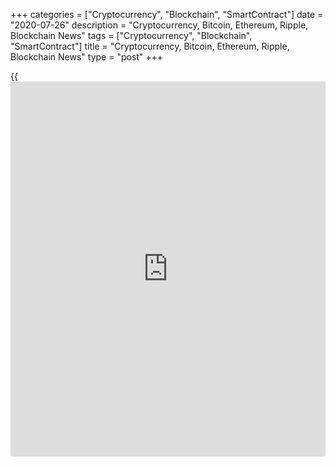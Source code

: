 +++
categories = ["Cryptocurrency", "Blockchain", "SmartContract"]
date = "2020-07-26"
description = "Cryptocurrency, Bitcoin, Ethereum, Ripple, Blockchain News"
tags = ["Cryptocurrency", "Blockchain", "SmartContract"]
title = "Cryptocurrency, Bitcoin, Ethereum, Ripple, Blockchain News"
type = "post"
+++

{{<iframe id="large-banner" src="https://www.bounty.group/#slide=28.0" width="100%" height="600" scrolling="no" style="border: 0px solid rgb(216, 221, 230); border-radius: 3px;">}}



[ ![logo][1] ][2]

![logo][3]

  * [▮ Home][4]
  * [ ▮ Business][5]
    * [ Latest Headlines][6]
    * [Top Stories][7]
    * [Breaking News][8]
    * [Earnings][9]
    * [Biotech][10]
    * [Investors][11]
    * [Stock Alerts][12]
    * [IPOs][13]
    * [M&A][14]
    * [Canadian][15]
    * [UK][16]
    * [Key Wallstreet Events][17]
    * [▮ Industry News][18]
      * [ Technology][19]
      * [ Software][20]
      * [ Banking][21]
      * [ Automotive][22]
      * [ Energy][23]
      * [More][24]
    * ▮ Corp. Calendars
      * [Dividends][25]
      * [Stock Splits][26]
      * [ Buybacks][27]
      * [ Conference Calls][28]
    * ▮ Earnings Calendars
      * [Earnings Calendar][29]
      * [ Pos Pre-announcements][30]
      * [ Profit Warnings][31]
      * [ Positive Surprise][32]
      * [ Negative Surprise][33]
      * [ Latest Earnings][34]
    * ▮ FDA Calendars
      * [Drug Approvals][35]
      * [ Device Approvals][36]
      * [ Clinical Trial Calendar][37]
    * ▮ Ratings Changes 
      * [Upgrades][38]
      * [Downgrades][39]
      * [ Cov Initiations][40]
      * [ Cov. Reiterated][41]
  * [ ▮ Economy][42]
    * [ US][43]
    * [ Europe][44]
    * [ Asia][45]
    * [ Global][46]
    * [ Economic Calendar][47]
    * [ Economic Scorecard][48]
    * [ Fed Members][49]
  * [ ▮Crypto ][50]
    * [ Cryptocurrency][51]
    * [ Blockchain][52]
  * [ ▮ Markets][53]
    * [ Morning Mkt Analysis][54]
    * [US Commentary][55]
    * [ European Commentary][56]
    * [ Asian Commentary][57]
    * [ Canadian Commentary][58]
    * [ Indian Commentary][59]
    * [Commodities][60]
    * [Bonds][61]
    * [Currencies][62]
  * [ ▮ Politics][63]
    * [ US][64]
    * [ World][65]
    * [White House][66]
    * [Elections][67]
    * [Congress][68]
    * [General News][69]
  * [ ▮ Forex][70]
    * [ FX Top Stories][71]
    * [ Currency Analysis][62]
    * [ Currency Alerts][72]
    * [ Economic Calendar][47]
    * [ Economic Scorecard][48]
  * [ ▮ Health NEW][73]
    * [ Coronavirus][74]
    * [ COVID-19 Calendar NEW][75]
    * [ Diet & Fitness][76]
    * [Cannabis][77]
    * [Kids Health][78]
    * [Men's Health][79]
    * [Women's Health][80]
    * [Cancer News][81]
    * [Drug Development][82]
    * [Mental Health][83]
  * [ ▮ Entertainment][84]
    * [ Top Stories][85]
    * [Slide Shows][86]
    * [ Game of Thrones][87]
    * ▮ Music [news](https://www.letsplayfx.com/blog/forex-news-website/)
      * [Pop][88]
      * [Rock][89]
      * [ Classic Rock][90]
      * [Rap/Hip-Hop][91]
      * [Country][92]
      * [ Alternative][93]
      * [Oldies][94]
      * [All Genre][95]
  * [▮ Content Licensing][96]
    * [Newswires & Feeds][97]
    * [Content Syndication][98]
    * [Digital Signage Services][99]
    * [Radio News Services][100]
  * [ ▮ Premium][101]
    * [Intelligent Investor][102]
    * [Emerging Biostocks][103]
    * [Under The Radar][104]
    * [Short-Term Investor][105]
    * [Login][106]
  * ▮ More
    * [Free Content][107]
    * [RSS Feeds][108]
    * [Press Releases][109]
    * [Search][110]
    * [Contact Us][111]

[][2]

  * [Home][4]
  * [ Business][5]
    * [ Latest Headlines][6]
    * [Top Stories][7]
    * [Breaking News][8]
    * [Earnings][9]
    * [Biotech][10]
    * [Investors][11]
    * [Stock Alerts][12]
    * [IPOs][13]
    * [M&A][14]
    * [Canadian][15]
    * [UK][16]
    * [Key Wallstreet Events][17]
    * [Industry News][18]
      * [ Technology][19]
      * [ Software][20]
      * [ Banking][21]
      * [ Automotive][22]
      * [ Energy][23]
      * [More][24]
    * Corp. Calendars
      * [Dividends][25]
      * [Stock Splits][26]
      * [ Buybacks][27]
      * [ Conference Calls][28]
    * Earnings Calendars
      * [Earnings Calendar][29]
      * [ Pos Pre-announcements][30]
      * [ Profit Warnings][31]
      * [ Positive Surprise][32]
      * [ Negative Surprise][33]
      * [ Latest Earnings][34]
    * FDA Calendars
      * [Drug Approvals][35]
      * [ Device Approvals][36]
      * [ Clinical Trial Calendar][37]
    * Ratings Changes 
      * [Upgrades][38]
      * [Downgrades][39]
      * [ Cov Initiations][40]
      * [ Cov. Reiterated][41]
  * [ Economy][42]
    * [ US][43]
    * [ Europe][44]
    * [ Asia][45]
    * [ Global][46]
    * [ Economic Calendar][47]
    * [ Economic Scorecard][48]
    * [ Fed Members][49]
  * [ Crypto ][50]
    * [ Cryptocurrency][51]
    * [ Blockchain][52]
  * [ Markets][53]
    * [ Morning Mkt Analysis][54]
    * [US Commentary][55]
    * [ European Commentary][56]
    * [ Asian Commentary][57]
    * [ Canadian Commentary][58]
    * [ Indian Commentary][59]
    * [Commodities][60]
    * [Bonds][61]
    * [Currencies][62]
  * [ Politics][63]
    * [ US][64]
    * [ World][65]
    * [White House][66]
    * [Elections][67]
    * [Congress][68]
    * [General News][69]
  * [ Forex][70]
    * [ FX Top Stories][71]
    * [ Currency Analysis][62]
    * [ Currency Alerts][72]
    * [ Economic Calendar][47]
    * [ Economic Scorecard][48]
  * [ Health NEW][73]
    * [ Coronavirus][74]
    * [ COVID-19 Calendar NEW][75]
    * [ Diet & Fitness][76]
    * [Cannabis][77]
    * [Kids Health][78]
    * [Men's Health][79]
    * [Women's Health][80]
    * [Cancer News][81]
    * [Drug Development][82]
    * [Mental Health][83]
  * [ Entertainment][84]
    * [ Top Stories][85]
    * [Slide Shows][86]
    * [ Game of Thrones][87]
    * Music [news](https://www.letsplayfx.com/blog/forex-news-website/)
      * [Pop][88]
      * [Rock][89]
      * [ Classic Rock][90]
      * [Rap/Hip-Hop][91]
      * [Country][92]
      * [ Alternative][93]
      * [Oldies][94]
      * [All Genre][95]
  * [Content Licensing][96]
    * [Newswires & Feeds][97]
    * [Content Syndication][98]
    * [Digital Signage Services][99]
    * [Radio News Services][100]
  * [ Premium][101]
    * [Intelligent Investor][102]
    * [Emerging Biostocks][103]
    * [Under The Radar][104]
    * [Short-Term Investor][105]
    * [Login][106]
  * More
    * [Free Content][107]
    * [RSS Feeds][108]
    * [Press Releases][109]
    * [Search][110]
    * [Contact Us][111]

# Cryptocurrency News

[![Share][112]][113]

[Tweet][114]

BitcoinLitecoinEthereum Ripple

Price (USD)

1h12h1d 1w1m3m 1y

![Chart_COINBASE_SPOT_BTC_USD_2_13.jpg][115]

*Time In UTC / GMT

[Cryptocurrency][116]

![occ cryptoassets 072320][117]

## [OCC Says Federally Chartered Banks And Thrifts To Provide Crypto-
custody Services ][118]

  
  
The Office of the Comptroller of the Currency (OCC) has clarified in a
letter that federally chartered banks and thrifts can begin offering
cryptocurrency custody services for customers. The OCC is a federal
agency that oversees the execution of laws relating to national banks.
It charters, regulates, and supervises national banks and federal
branches and agencies of foreign banks in the U.S.

##  [World Stablecoin Association Launched For Cryptocurrency Community
][119]

##  [French Central Bank To Pilot Central Bank Digital Currency ][120]

##  [MasterCard Expands Accelerate Cryptocurrency Card Program For
Issuers ][121]

##  [Texas Man Charged For Using COVID Relief Fund To Buy Cryptos ][122]

##  [U.S. Army Seeks Cloud-based Cryptocurrency Investigative
Application ][123]

##  [BitTorrent Adds Binance's Stablecoin BUSD As Payment Option ][124]

##  [Texas Regulator Shuts Down Fraudulent Multilevel Marketing Crypto
Firm ][125]

##  [Most Crypto Investors Worry What Happens To Their Assets After They
Die: Study ][126]

##  [Arca Offers First SEC-Registered Fund Issuing Digital Securities
][127]

[Read More][116]  

[Blockchain][128]

![copper signet 072220][129]

## [UK's Copper Integrates Signature Bank's Digital Payments Platform
Signet ][130]

  
  
London-based crypto custodian Copper has teamed up with New York-based
Signature Bank to integrate its [blockchain](https://www.letsplayfx.com/blog/trade-forex-with-bitcoin/)-based digital payments
platform called Signet to enable Copper customers to instantly pay and
settle transactions in US dollars and other currencies through the
Copper platform.

##  [Sri Lanka's SAGT Container Terminal Joins Blockchain-Platform
TradeLens ][131]

##  [J.M. Smucker To Use Blockchain For Traceability Of 1850 Coffee
Brand ][132]

##  [Volvo Invests In Blockchain Firm Circulor To Help Trace Cobalt Used
In Batteries ][133]

##  [European Innovation Council Awards 5 Mln Euros To Six Blockchain
Start-ups ][134]

##  [Australian Securities Exchange To Delay DLT Transition By 12 Months
To April 2022 ][135]

[Read More][128]  

Cryptocurrency Tutorial

## [Bitcoin Is Back With A Bang][136]

![Slideshow1 Bitcoin 062016 sm][137] Bitcoin, once dismissed as
something reserved for geeks and the cryptography enthusiasts, is back
in the limelight, as the price of the cryptocurrency appreciated in
recent weeks.

Price Updates

BTC/USD| 9852.01  
---|---  
LTC/USD| 47.71  
ETH/USD| 306.35  
XRP/USD| 0.21555  
  
Updated at 7/26/2020 8:01:33 PM UTC

Follow RTT

[![Facebook][138]][139]

[![Twitter][140]][141]

[![Instagram][142]][143]

[![RSS][144]][108]

  * Editor's Pick 
  * Most Read 
  * Most Emailed

###  [ Vodafone Stock Down On Weak Q1 Revenues; Backs Earnings View;
Vantage Towers IPO On Track ][145]

###  [ Polaris Recalls Ranger Off-Road Vehicles, PRO XD, Bobcat Utility
Vehicles ][146]

###  [ Honeywell Q2 Results Top Estimates - Quick Facts ][147]

###  [ Intel's 7nm Chips Delayed At Least Until 2022 Or 2023 ][148]

###  [ United Airlines Customers Will Have To Wear Face Masks In
Airports Too ][149]

###  [ Royal Bank Of Scotland Is Now NatWest ][150]

###  [ Facebook Adds App Lock Feature To Messenger App ][151]

###  [ Ann Taylor Owner Ascena Retail Files For Bankruptcy ][152]

###  [ AT&T Q2 Adj. EPS Tops Estimates, But Revenues Miss ][153]

###  [ Manhattan Ball Toys, Sold Exclusively At Target, Recalled ][154]

###  [ Daimler Q2 Loss Widens On Weak Demand; Sees Operating Profit In
FY20; Stock Up ][155]

###  [ Tesla Motors Q2 Profit Trounces Street; Shares Up 7% ][156]

###  [ Pre-market Movers In Healthcare Sector: IMRN, ABUS, IBIO, OPK,
ONTX... ][157]

###  [ Grainger (W.W.) Inc. Q2 adjusted earnings Beat Estimates][158]

###  [ Pre-market Movers In Healthcare Sector: THTX, ABUS, QLGN CNTG,
MRNA… ][159]

###  [ Stock Alert: Tonix Pharmaceuticals Rises 38% ][160]

###  [ Pre-market Movers In Healthcare Sector: ENTX, IMRN, CNTG, IMMP...
][161]

###  [ Autodesk To Acquire Pype - Quick Facts ][162]

###  [ Pfizer, BioNTech Agree To Supply Initial 100 Mln Doses Of
COVID-19 Vaccine To Americans ][163]

###  [ Pre-market Movers In Healthcare Sector: ZOM, BNGO, ATOS, CHEK,
TNXP... ][164]

###  [ Stock Alert: Moderna Down 5% After Losing Patent Dispute ][165]

###  [ Stock Alert: Milestone Pharma Spikes On Etripamil Update; $25 Mln
Private Placement ][166]

###  [ Stock Alert: Dynavax Down 12% ][167]

###  [ Tesla Motors Q2 Profit Trounces Street; Shares Up 7% ][156]

###  [ Stock Alert: Comstock Resources Stock Up 12% ][168]

###  [ Stock Alert: Owens & Minor Shares Hit New 52-Week High ][169]

###  [ United Airlines To Maximize Air Flow Onboard While Boarding,
Deplaning ][170]

###  [ IBM Canada, Celero Sign Outsourcing Deal For Hybrid Cloud, Data
Centre Modernization ][171]

###  [ Tailored Brands To Cut Jobs, Plans Closure Of Up To 500 Stores;
CFO Jack Calandra To Resign ][172]

###  [ Lockheed Martin Increases 2020 Outlook - Quick Facts ][173]

###  [ Pre-market Movers In Healthcare Sector: IMRN, ABUS, IBIO, OPK,
ONTX... ][157]

###  [ Nidec Q1 Operating Profit Rises; Net Sales Down 7% - Quick Facts
][174]

###  [ Intermediate Capital Total AUM Up 1 Percent; Sees Significant
Long-term Growth ][175]

###  [ TalkTalk Telecom Q1 Headline Revenue Declines - Quick Facts
][176]

###  [ Euromoney 9-month Underlying Revenue Down 2% - Quick Facts ][177]

###  [ Kuehne + Nagel Q2 Profit Down 16.3% - Quick Facts ][178]

Copyright (C) 2020 RTTNews. All rights reserved. By using this site, you
agree to the  [Terms of Service][179]. [About Us][180]   |   [Contact
Us][181]   |   [Privacy][182]   |   [Sitemap][183]

   1. cdn.rtt[news](https://www.letsplayfx.com/blog/forex-news-website/).com/images/v2/rtt[news](https://www.letsplayfx.com/blog/forex-news-website/)-logo.gif
   2. www.rtt[news](https://www.letsplayfx.com/blog/forex-news-website/).com
   3. cdn.rtt[news](https://www.letsplayfx.com/blog/forex-news-website/).com/images/v3/Search-button.png
   4. www.rtt[news](https://www.letsplayfx.com/blog/forex-news-website/).com/Default.aspx
   5. www.rtt[news](https://www.letsplayfx.com/blog/forex-news-website/).com/Content/Business.aspx
   6. www.rtt[news](https://www.letsplayfx.com/blog/forex-news-website/).com/Content/RTTHeadlines.aspx
   7. www.rtt[news](https://www.letsplayfx.com/blog/forex-news-website/).com/list/top-story.aspx
   8. www.rtt[news](https://www.letsplayfx.com/blog/forex-news-website/).com/list/breaking-[news](https://www.letsplayfx.com/blog/forex-news-website/).aspx
   9. www.rtt[news](https://www.letsplayfx.com/blog/forex-news-website/).com/list/earnings.aspx
   10. www.rtt[news](https://www.letsplayfx.com/blog/forex-news-website/).com/Content/Biotechnology.aspx
   11. www.rtt[news](https://www.letsplayfx.com/blog/forex-news-website/).com/Content/Investors.aspx
   12. www.rtt[news](https://www.letsplayfx.com/blog/forex-news-website/).com/list/stock-alerts.aspx?utm_source=rtt[news](https://www.letsplayfx.com/blog/forex-news-website/)&utm_campaign=stockalertmenu
   13. www.rtt[news](https://www.letsplayfx.com/blog/forex-news-website/).com/list/ipos.aspx
   14. www.rtt[news](https://www.letsplayfx.com/blog/forex-news-website/).com/list/mergers.aspx
   15. www.rtt[news](https://www.letsplayfx.com/blog/forex-news-website/).com/list/canadian-[news](https://www.letsplayfx.com/blog/forex-news-website/).aspx
   16. www.rtt[news](https://www.letsplayfx.com/blog/forex-news-website/).com/list/uk-top-story.aspx
   17. www.rtt[news](https://www.letsplayfx.com/blog/forex-news-website/).com/list/ws-events.aspx
   18. www.rtt[news](https://www.letsplayfx.com/blog/forex-news-website/).com/Content/Industries.aspx
   19. www.rtt[news](https://www.letsplayfx.com/blog/forex-news-website/).com/content/industry[news](https://www.letsplayfx.com/blog/forex-news-website/).aspx?industry=technology
   20. www.rtt[news](https://www.letsplayfx.com/blog/forex-news-website/).com/content/industry[news](https://www.letsplayfx.com/blog/forex-news-website/).aspx?industry=Software
   21. www.rtt[news](https://www.letsplayfx.com/blog/forex-news-website/).com/content/industry[news](https://www.letsplayfx.com/blog/forex-news-website/).aspx?industry=Banking
   22. www.rtt[news](https://www.letsplayfx.com/blog/forex-news-website/).com/content/industry[news](https://www.letsplayfx.com/blog/forex-news-website/).aspx?industry=Automotive
   23. www.rtt[news](https://www.letsplayfx.com/blog/forex-news-website/).com/content/industry[news](https://www.letsplayfx.com/blog/forex-news-website/).aspx?industry=Energy
   24. www.rtt[news](https://www.letsplayfx.com/blog/forex-news-website/).com/content/industries.aspx
   25. www.rtt[news](https://www.letsplayfx.com/blog/forex-news-website/).com/Calendar/Dividend.aspx
   26. www.rtt[news](https://www.letsplayfx.com/blog/forex-news-website/).com/CorpInfo/StockSplits.aspx
   27. www.rtt[news](https://www.letsplayfx.com/blog/forex-news-website/).com/CorpInfo/StockBuybacks.aspx
   28. www.rtt[news](https://www.letsplayfx.com/blog/forex-news-website/).com/CorpInfo/ConferenceCalls.aspx
   29. www.rtt[news](https://www.letsplayfx.com/blog/forex-news-website/).com/Calendar/Earnings.aspx
   30. www.rtt[news](https://www.letsplayfx.com/blog/forex-news-website/).com/Calendar/PositiveEarningsAnnouncement.aspx
   31. www.rtt[news](https://www.letsplayfx.com/blog/forex-news-website/).com/Calendar/ProfitWarnings.aspx
   32. www.rtt[news](https://www.letsplayfx.com/blog/forex-news-website/).com/Earnings/PositiveSurprises.aspx
   33. www.rtt[news](https://www.letsplayfx.com/blog/forex-news-website/).com/Earnings/NegativeSurprises.aspx
   34. www.rtt[news](https://www.letsplayfx.com/blog/forex-news-website/).com/Earnings/LatestEarnings.aspx
   35. www.rtt[news](https://www.letsplayfx.com/blog/forex-news-website/).com/CorpInfo/FDACalendar.aspx
   36. www.rtt[news](https://www.letsplayfx.com/blog/forex-news-website/).com/CorpInfo/FDADeviceApprovals.aspx
   37. www.rtt[news](https://www.letsplayfx.com/blog/forex-news-website/).com/CorpInfo/ClinicalTrialCalendar.aspx
   38. www.rtt[news](https://www.letsplayfx.com/blog/forex-news-website/).com/CorpInfo/Upgrades.aspx
   39. www.rtt[news](https://www.letsplayfx.com/blog/forex-news-website/).com/CorpInfo/Downgrades.aspx
   40. www.rtt[news](https://www.letsplayfx.com/blog/forex-news-website/).com/CorpInfo/CoverageInitiate.aspx
   41. www.rtt[news](https://www.letsplayfx.com/blog/forex-news-website/).com/CorpInfo/CoverageReiterate.aspx
   42. www.rtt[news](https://www.letsplayfx.com/blog/forex-news-website/).com/Content/EconomicNews.aspx
   43. www.rtt[news](https://www.letsplayfx.com/blog/forex-news-website/).com/list/us-economic-[news](https://www.letsplayfx.com/blog/forex-news-website/).aspx
   44. www.rtt[news](https://www.letsplayfx.com/blog/forex-news-website/).com/list/european-economic-[news](https://www.letsplayfx.com/blog/forex-news-website/).aspx
   45. www.rtt[news](https://www.letsplayfx.com/blog/forex-news-website/).com/list/asian-economic-[news](https://www.letsplayfx.com/blog/forex-news-website/).aspx
   46. www.rtt[news](https://www.letsplayfx.com/blog/forex-news-website/).com/list/global-economic-[news](https://www.letsplayfx.com/blog/forex-news-website/).aspx
   47. www.rtt[news](https://www.letsplayfx.com/blog/forex-news-website/).com/CorpInfo/EconomicCalendar.aspx
   48. www.rtt[news](https://www.letsplayfx.com/blog/forex-news-website/).com/economic-scorecard/world-rank/GDP/highest-performance.aspx
   49. www.rtt[news](https://www.letsplayfx.com/blog/forex-news-website/).com/CorpInfo/FedMembers.aspx
   50. www.rtt[news](https://www.letsplayfx.com/blog/forex-news-website/).com/Content/Cryptocurrency.aspx?utm_source=rtt[news](https://www.letsplayfx.com/blog/forex-news-website/)&utm_campaign=crypmenu
   51. www.rtt[news](https://www.letsplayfx.com/blog/forex-news-website/).com/list/cryptocurrency.aspx?utm_source=rtt[news](https://www.letsplayfx.com/blog/forex-news-website/)&utm_campaign=crypmenu
   52. www.rtt[news](https://www.letsplayfx.com/blog/forex-news-website/).com/list/[blockchain](https://www.letsplayfx.com/blog/trade-forex-with-bitcoin/).aspx?utm_source=rtt[news](https://www.letsplayfx.com/blog/forex-news-website/)&utm_campaign=crypmenu
   53. www.rtt[news](https://www.letsplayfx.com/blog/forex-news-website/).com/Content/Markets.aspx
   54. www.rtt[news](https://www.letsplayfx.com/blog/forex-news-website/).com/Content/MarketAnalysis.aspx
   55. www.rtt[news](https://www.letsplayfx.com/blog/forex-news-website/).com/list/us-commentary.aspx
   56. www.rtt[news](https://www.letsplayfx.com/blog/forex-news-website/).com/list/european-commentary.aspx
   57. www.rtt[news](https://www.letsplayfx.com/blog/forex-news-website/).com/list/asian-commentary.aspx
   58. www.rtt[news](https://www.letsplayfx.com/blog/forex-news-website/).com/list/canadian-commentary.aspx
   59. www.rtt[news](https://www.letsplayfx.com/blog/forex-news-website/).com/list/indian-commentary.aspx
   60. www.rtt[news](https://www.letsplayfx.com/blog/forex-news-website/).com/list/commodities.aspx
   61. www.rtt[news](https://www.letsplayfx.com/blog/forex-news-website/).com/list/us-treasury-markets.aspx
   62. www.rtt[news](https://www.letsplayfx.com/blog/forex-news-website/).com/list/forex-commentary.aspx
   63. www.rtt[news](https://www.letsplayfx.com/blog/forex-news-website/).com/Content/Political.aspx
   64. www.rtt[news](https://www.letsplayfx.com/blog/forex-news-website/).com/list/us-political-[news](https://www.letsplayfx.com/blog/forex-news-website/).aspx
   65. www.rtt[news](https://www.letsplayfx.com/blog/forex-news-website/).com/list/political-[news](https://www.letsplayfx.com/blog/forex-news-website/).aspx
   66. www.rtt[news](https://www.letsplayfx.com/blog/forex-news-website/).com/list/white-house.aspx
   67. www.rtt[news](https://www.letsplayfx.com/blog/forex-news-website/).com/list/us-election.aspx
   68. www.rtt[news](https://www.letsplayfx.com/blog/forex-news-website/).com/list/us-congress.aspx
   69. www.rtt[news](https://www.letsplayfx.com/blog/forex-news-website/).com/list/general-[news](https://www.letsplayfx.com/blog/forex-news-website/).aspx
   70. www.rtt[news](https://www.letsplayfx.com/blog/forex-news-website/).com/Content/Forex.aspx
   71. www.rtt[news](https://www.letsplayfx.com/blog/forex-news-website/).com/list/forex-top-story.aspx
   72. www.rtt[news](https://www.letsplayfx.com/blog/forex-news-website/).com/list/currency-markets.aspx
   73. www.rtt[news](https://www.letsplayfx.com/blog/forex-news-website/).com/Content/Health.aspx
   74. www.rtt[news](https://www.letsplayfx.com/blog/forex-news-website/).com/list/coronavirus.aspx
   75. www.rtt[news](https://www.letsplayfx.com/blog/forex-news-website/).com/corpinfo/covid-19-drugs-in-development.aspx
   76. www.rtt[news](https://www.letsplayfx.com/blog/forex-news-website/).com/list/diet-nutrition-fitness.aspx
   77. www.rtt[news](https://www.letsplayfx.com/blog/forex-news-website/).com/list/cannabis.aspx
   78. www.rtt[news](https://www.letsplayfx.com/blog/forex-news-website/).com/list/kids-health.aspx
   79. www.rtt[news](https://www.letsplayfx.com/blog/forex-news-website/).com/list/mens-health.aspx
   80. www.rtt[news](https://www.letsplayfx.com/blog/forex-news-website/).com/list/womens-health.aspx
   81. www.rtt[news](https://www.letsplayfx.com/blog/forex-news-website/).com/list/cancer.aspx
   82. www.rtt[news](https://www.letsplayfx.com/blog/forex-news-website/).com/list/drug-development.aspx
   83. www.rtt[news](https://www.letsplayfx.com/blog/forex-news-website/).com/list/mental-health.aspx
   84. www.rtt[news](https://www.letsplayfx.com/blog/forex-news-website/).com/Content/Entertainment.aspx
   85. www.rtt[news](https://www.letsplayfx.com/blog/forex-news-website/).com/list/entertainment-top-story.aspx
   86. www.rtt[news](https://www.letsplayfx.com/blog/forex-news-website/).com/Content/SlideShow.aspx
   87. www.rtt[news](https://www.letsplayfx.com/blog/forex-news-website/).com/Entertainment/GameOfThrones.aspx
   88. www.rtt[news](https://www.letsplayfx.com/blog/forex-news-website/).com/list/pop-music.aspx
   89. www.rtt[news](https://www.letsplayfx.com/blog/forex-news-website/).com/list/rock-music.aspx
   90. www.rtt[news](https://www.letsplayfx.com/blog/forex-news-website/).com/list/classic-rock-music.aspx
   91. www.rtt[news](https://www.letsplayfx.com/blog/forex-news-website/).com/list/rap-music.aspx
   92. www.rtt[news](https://www.letsplayfx.com/blog/forex-news-website/).com/list/country-music.aspx
   93. www.rtt[news](https://www.letsplayfx.com/blog/forex-news-website/).com/list/alternative-music.aspx
   94. www.rtt[news](https://www.letsplayfx.com/blog/forex-news-website/).com/list/oldies-music.aspx
   95. www.rtt[news](https://www.letsplayfx.com/blog/forex-news-website/).com/list/music.aspx
   96. www.rtt[news](https://www.letsplayfx.com/blog/forex-news-website/).com/ContentLicensing.aspx
   97. www.rtt[news](https://www.letsplayfx.com/blog/forex-news-website/).com/Newsfeeds.aspx
   98. www.rtt[news](https://www.letsplayfx.com/blog/forex-news-website/).com/ContentSyndication.aspx
   99. www.rtt[news](https://www.letsplayfx.com/blog/forex-news-website/).com/Digitalsignage.aspx
   100. www.rtt[news](https://www.letsplayfx.com/blog/forex-news-website/).com/RadioNewsServices.aspx
   101. www.rtt[news](https://www.letsplayfx.com/blog/forex-news-website/).com/Products/Services.aspx
   102. www.rtt[news](https://www.letsplayfx.com/blog/forex-news-website/).com/Products/RTTIntelligent[investor](https://www.fintechee.com/tutorial-for-forex-trading/investor-mode/).aspx
   103. www.rtt[news](https://www.letsplayfx.com/blog/forex-news-website/).com/Products/EBSService.aspx
   104. www.rtt[news](https://www.letsplayfx.com/blog/forex-news-website/).com/Products/UTRService.aspx
   105. www.rtt[news](https://www.letsplayfx.com/blog/forex-news-website/).com/Products/STIService.aspx
   106. www.rtt[news](https://www.letsplayfx.com/blog/forex-news-website/).com/Products/Login.aspx
   107. www.rtt[news](https://www.letsplayfx.com/blog/forex-news-website/).com/Widget/GetWidget.aspx
   108. www.rtt[news](https://www.letsplayfx.com/blog/forex-news-website/).com/rss/RSSArticleList.aspx
   109. www.rtt[news](https://www.letsplayfx.com/blog/forex-news-website/).com/press-releases/list.aspx
   110. www.rtt[news](https://www.letsplayfx.com/blog/forex-news-website/).com/articlesearch.aspx
   111. www.rtt[news](https://www.letsplayfx.com/blog/forex-news-website/).com/[contact](https://www.playgroundfx.com/contact/)us.aspx
   112. cdn.rtt[news](https://www.letsplayfx.com/blog/forex-news-website/).com/images/v2/share-2.jpg
   113. www.addthis.com/bookmark.php
   114. twitter.com/share
   115. media.rtt[news](https://www.letsplayfx.com/blog/forex-news-website/).com/charts/Chart_COINBASE_SPOT_BTC_USD_2_13.jpg
   116. www.rtt[news](https://www.letsplayfx.com/blog/forex-news-website/).com/list/cryptocurrency.aspx
   117. cdn.rtt[news](https://www.letsplayfx.com/blog/forex-news-website/).com/articleimages/ustopstories/2020/july/occ-cryptoassets-072320.jpg (occ cryptoassets 072320)
   118. www.rtt[news](https://www.letsplayfx.com/blog/forex-news-website/).com/3113792/occ-says-federally-chartered-banks-and-thrifts-to-provide-crypto-custody-services.aspx?type=cryp
   119. www.rtt[news](https://www.letsplayfx.com/blog/forex-news-website/).com/3114164/world-stablecoin-association-launched-for-cryptocurrency-community.aspx?type=cryp
   120. www.rtt[news](https://www.letsplayfx.com/blog/forex-news-website/).com/3112840/french-central-bank-to-pilot-central-bank-digital-currency.aspx?type=cryp
   121. www.rtt[news](https://www.letsplayfx.com/blog/forex-news-website/).com/3112417/mastercard-expands-accelerate-cryptocurrency-card-program-for-issuers.aspx?type=cryp
   122. www.rtt[news](https://www.letsplayfx.com/blog/forex-news-website/).com/3111334/texas-man-charged-for-using-covid-relief-fund-to-buy-cryptos.aspx?type=cryp
   123. www.rtt[news](https://www.letsplayfx.com/blog/forex-news-website/).com/3110934/u-s-army-seeks-cloud-based-cryptocurrency-investigative-application.aspx?type=cryp
   124. www.rtt[news](https://www.letsplayfx.com/blog/forex-news-website/).com/3110543/bittorrent-adds-[Binance](https://www.playgroundfx.com/blog/binance-creator/)-s-stablecoin-busd-as-payment-option.aspx?type=cryp
   125. www.rtt[news](https://www.letsplayfx.com/blog/forex-news-website/).com/3110199/texas-regulator-shuts-down-[fraud](https://www.letsplayfx.com/blog/cryptocurrency-fraud/)ulent-multilevel-marketing-crypto-firm.aspx?type=cryp
   126. www.rtt[news](https://www.letsplayfx.com/blog/forex-news-website/).com/3109560/most-crypto-[investor](https://www.fintechee.com/tutorial-for-forex-trading/investor-mode/)s-worry-what-happens-to-their-assets-after-they-die-study.aspx?type=cryp
   127. www.rtt[news](https://www.letsplayfx.com/blog/forex-news-website/).com/3109219/arca-offers-first-sec-registered-fund-issuing-digital-securities.aspx?type=cryp
   128. www.rtt[news](https://www.letsplayfx.com/blog/forex-news-website/).com/list/[blockchain](https://www.letsplayfx.com/blog/trade-forex-with-bitcoin/).aspx
   129. cdn.rtt[news](https://www.letsplayfx.com/blog/forex-news-website/).com/articleimages/ustopstories/2020/july/copper-signet-072220.jpg (copper signet 072220)
   130. www.rtt[news](https://www.letsplayfx.com/blog/forex-news-website/).com/3113260/uk-s-copper-integrates-signature-bank-s-digital-payments-platform-signet.aspx?type=bloc
   131. www.rtt[news](https://www.letsplayfx.com/blog/forex-news-website/).com/3112061/sri-lanka-s-sagt-container-terminal-joins-[blockchain](https://www.letsplayfx.com/blog/trade-forex-with-bitcoin/)-platform-tradelens.aspx?type=bloc
   132. www.rtt[news](https://www.letsplayfx.com/blog/forex-news-website/).com/3111747/j-m-smucker-to-use-[blockchain](https://www.letsplayfx.com/blog/trade-forex-with-bitcoin/)-for-traceability-of-1850-coffee-brand.aspx?type=bloc
   133. www.rtt[news](https://www.letsplayfx.com/blog/forex-news-website/).com/3109894/volvo-invests-in-[blockchain](https://www.letsplayfx.com/blog/trade-forex-with-bitcoin/)-firm-circulor-to-help-trace-cobalt-used-in-batteries.aspx?type=bloc
   134. www.rtt[news](https://www.letsplayfx.com/blog/forex-news-website/).com/3108308/european-innovation-council-awards-5-mln-euros-to-six-[blockchain](https://www.letsplayfx.com/blog/trade-forex-with-bitcoin/)-start-ups.aspx?type=bloc
   135. www.rtt[news](https://www.letsplayfx.com/blog/forex-news-website/).com/3108006/australian-securities-exchange-to-delay-dlt-transition-by-12-months-to-april-2022.aspx?type=bloc
   136. www.rtt[news](https://www.letsplayfx.com/blog/forex-news-website/).com/slideshow/3458/[bitcoin](https://www.letsplayfx.com/blog/forex-for-bitcoin/)-is-back-with-a-bang.aspx
   137. cdn.rtt[news](https://www.letsplayfx.com/blog/forex-news-website/).com/articleimages/slideshow/2016/june/slideshow1-[bitcoin](https://www.letsplayfx.com/blog/forex-for-bitcoin/)-062016-sm.jpg (Slideshow1 Bitcoin 062016 sm)
   138. cdn.rtt[news](https://www.letsplayfx.com/blog/forex-news-website/).com/images/v3/Facebook.png (Follow RTTNews On Facebook)
   139. www.facebook.com/RTTTopStories
   140. cdn.rtt[news](https://www.letsplayfx.com/blog/forex-news-website/).com/images/v3/Twitter.png (Follow RTTNews On Twitter)
   141. www.twitter.com/rtt[news](https://www.letsplayfx.com/blog/forex-news-website/)
   142. cdn.rtt[news](https://www.letsplayfx.com/blog/forex-news-website/).com/images/v3/Instagram.png (Follow RTTNews On Instagram)
   143. www.instagram.com/rtt[news](https://www.letsplayfx.com/blog/forex-news-website/)
   144. cdn.rtt[news](https://www.letsplayfx.com/blog/forex-news-website/).com/images/v3/RSS.png (RTTNews RSS Feeds)
   145. www.rtt[news](https://www.letsplayfx.com/blog/forex-news-website/).com/3114137/vodafone-stock-down-on-weak-q1-revenues-backs-earnings-view-vantage-towers-ipo-on-track.aspx
   146. www.rtt[news](https://www.letsplayfx.com/blog/forex-news-website/).com/3114133/polaris-recalls-ranger-off-road-vehicles-pro-xd-bobcat-utility-vehicles.aspx
   147. www.rtt[news](https://www.letsplayfx.com/blog/forex-news-website/).com/3114062/honeywell-q2-results-top-estimates-quick-facts.aspx
   148. www.rtt[news](https://www.letsplayfx.com/blog/forex-news-website/).com/3114044/intel-s-7nm-chips-delayed-at-least-until-2022-or-2023.aspx
   149. www.rtt[news](https://www.letsplayfx.com/blog/forex-news-website/).com/3113801/united-airlines-customers-will-have-to-wear-face-masks-in-airports-too.aspx
   150. www.rtt[news](https://www.letsplayfx.com/blog/forex-news-website/).com/3113781/royal-bank-of-scotland-is-now-natwest.aspx
   151. www.rtt[news](https://www.letsplayfx.com/blog/forex-news-website/).com/3113764/facebook-adds-app-lock-feature-to-messenger-app.aspx
   152. www.rtt[news](https://www.letsplayfx.com/blog/forex-news-website/).com/3113751/ann-taylor-owner-ascena-retail-files-for-bankruptcy.aspx
   153. www.rtt[news](https://www.letsplayfx.com/blog/forex-news-website/).com/3113683/at-t-q2-adj-eps-tops-estimates-but-revenues-miss.aspx
   154. www.rtt[news](https://www.letsplayfx.com/blog/forex-news-website/).com/3113618/manhattan-ball-toys-sold-exclusively-at-target-recalled.aspx
   155. www.rtt[news](https://www.letsplayfx.com/blog/forex-news-website/).com/3113546/daimler-q2-loss-widens-on-weak-demand-sees-operating-profit-in-fy20-stock-up.aspx
   156. www.rtt[news](https://www.letsplayfx.com/blog/forex-news-website/).com/3113353/tesla-motors-q2-profit-trounces-street-shares-up-7.aspx
   157. www.rtt[news](https://www.letsplayfx.com/blog/forex-news-website/).com/3112713/pre-market-movers-in-healthcare-sector-imrn-abus-ibio-opk-ontx.aspx
   158. www.rtt[news](https://www.letsplayfx.com/blog/forex-news-website/).com/3113708/grainger-w-w-inc-q2-adjusted-earnings-beat-estimates.aspx
   159. www.rtt[news](https://www.letsplayfx.com/blog/forex-news-website/).com/3114066/pre-market-movers-in-healthcare-sector-thtx-abus-qlgn-cntg-mrna.aspx
   160. www.rtt[news](https://www.letsplayfx.com/blog/forex-news-website/).com/3112841/stock-alert-tonix-pharmaceuticals-rises-38.aspx
   161. www.rtt[news](https://www.letsplayfx.com/blog/forex-news-website/).com/3113635/pre-market-movers-in-healthcare-sector-entx-imrn-cntg-immp.aspx
   162. www.rtt[news](https://www.letsplayfx.com/blog/forex-news-website/).com/3113240/autodesk-to-acquire-pype-quick-facts.aspx
   163. www.rtt[news](https://www.letsplayfx.com/blog/forex-news-website/).com/3113194/pfizer-biontech-agree-to-supply-initial-100-mln-doses-of-covid-19-vaccine-to-americans.aspx
   164. www.rtt[news](https://www.letsplayfx.com/blog/forex-news-website/).com/3113112/pre-market-movers-in-healthcare-sector-zom-bngo-atos-chek-tnxp.aspx
   165. www.rtt[news](https://www.letsplayfx.com/blog/forex-news-website/).com/3114169/stock-alert-moderna-down-5-after-losing-patent-dispute.aspx
   166. www.rtt[news](https://www.letsplayfx.com/blog/forex-news-website/).com/3113779/stock-alert-milestone-pharma-spikes-on-etripamil-update-25-mln-private-placement.aspx
   167. www.rtt[news](https://www.letsplayfx.com/blog/forex-news-website/).com/3112842/stock-alert-dynavax-down-12.aspx
   168. www.rtt[news](https://www.letsplayfx.com/blog/forex-news-website/).com/3112845/stock-alert-comstock-resources-stock-up-12.aspx
   169. www.rtt[news](https://www.letsplayfx.com/blog/forex-news-website/).com/3112839/stock-alert-owens-minor-shares-hit-new-52-week-high.aspx
   170. www.rtt[news](https://www.letsplayfx.com/blog/forex-news-website/).com/3112808/united-airlines-to-maximize-air-flow-onboard-while-boarding-deplaning.aspx
   171. www.rtt[news](https://www.letsplayfx.com/blog/forex-news-website/).com/3112785/ibm-canada-celero-sign-outsourcing-deal-for-hybrid-cloud-data-centre-modernization.aspx
   172. www.rtt[news](https://www.letsplayfx.com/blog/forex-news-website/).com/3112782/tailored-brands-to-cut-jobs-plans-closure-of-up-to-500-stores-cfo-jack-calandra-to-resign.aspx
   173. www.rtt[news](https://www.letsplayfx.com/blog/forex-news-website/).com/3112753/lockheed-martin-increases-2020-outlook-quick-facts.aspx
   174. www.rtt[news](https://www.letsplayfx.com/blog/forex-news-website/).com/3112642/nidec-q1-operating-profit-rises-net-sales-down-7-quick-facts.aspx
   175. www.rtt[news](https://www.letsplayfx.com/blog/forex-news-website/).com/3112622/intermediate-capital-total-aum-up-1-percent-sees-significant-long-term-growth.aspx
   176. www.rtt[news](https://www.letsplayfx.com/blog/forex-news-website/).com/3112619/talktalk-telecom-q1-headline-revenue-declines-quick-facts.aspx
   177. www.rtt[news](https://www.letsplayfx.com/blog/forex-news-website/).com/3112607/euromoney-9-month-underlying-revenue-down-2-quick-facts.aspx
   178. www.rtt[news](https://www.letsplayfx.com/blog/forex-news-website/).com/3112573/kuehne-nagel-q2-profit-down-16-3-quick-facts.aspx
   179. www.rtt[news](https://www.letsplayfx.com/blog/forex-news-website/).com/Disclaimer.aspx
   180. www.rtt[news](https://www.letsplayfx.com/blog/forex-news-website/).com/AboutUs.aspx
   181. www.rtt[news](https://www.letsplayfx.com/blog/forex-news-website/).com/ContactUs.aspx
   182. www.rtt[news](https://www.letsplayfx.com/blog/forex-news-website/).com/Privacy.aspx
   183. www.rtt[news](https://www.letsplayfx.com/blog/forex-news-website/).com/Sitemap.aspx